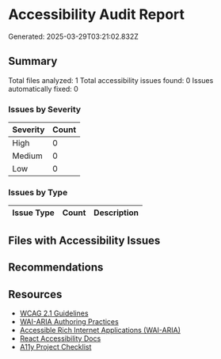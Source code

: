 # Accessibility Audit Report

Generated: 2025-03-29T03:21:02.832Z

## Summary

Total files analyzed: 1
Total accessibility issues found: 0
Issues automatically fixed: 0

### Issues by Severity

| Severity | Count |
|----------|-------|
| High     | 0 |
| Medium   | 0 |
| Low      | 0 |

### Issues by Type

| Issue Type | Count | Description |
|------------|-------|-------------|


## Files with Accessibility Issues



## Recommendations



## Resources

- [WCAG 2.1 Guidelines](https://www.w3.org/TR/WCAG21/)
- [WAI-ARIA Authoring Practices](https://www.w3.org/TR/wai-aria-practices-1.1/)
- [Accessible Rich Internet Applications (WAI-ARIA)](https://www.w3.org/TR/wai-aria/)
- [React Accessibility Docs](https://reactjs.org/docs/accessibility.html)
- [A11y Project Checklist](https://www.a11yproject.com/checklist/)
